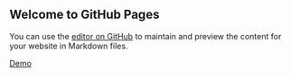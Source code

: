 ## Welcome to GitHub Pages

You can use the [editor on GitHub](https://github.com/susanta96/Todo-list-JS/edit/master/README.md) to maintain and preview the content for your website in Markdown files.


[Demo](https://susanta96.github.io/Todo-list-JS) 






